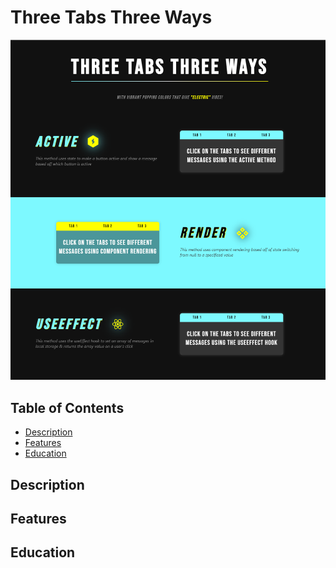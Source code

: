 # Three Tabs Three Ways

![landing page](./public/screenshot.PNG)

## Table of Contents

- [Description](#description)
- [Features](#features)
- [Education](#education)

## Description

## Features

## Education
